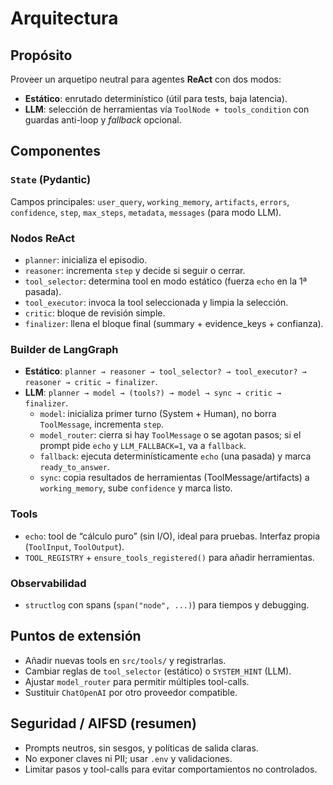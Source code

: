 # Arquitectura

## Propósito
Proveer un arquetipo neutral para agentes **ReAct** con dos modos:
- **Estático**: enrutado determinístico (útil para tests, baja latencia).
- **LLM**: selección de herramientas vía `ToolNode + tools_condition` con guardas anti-loop y *fallback* opcional.

## Componentes

### `State` (Pydantic)
Campos principales: `user_query`, `working_memory`, `artifacts`, `errors`, `confidence`, `step`, `max_steps`, `metadata`, `messages` (para modo LLM).

### Nodos ReAct
- `planner`: inicializa el episodio.
- `reasoner`: incrementa `step` y decide si seguir o cerrar.
- `tool_selector`: determina tool en modo estático (fuerza `echo` en la 1ª pasada).
- `tool_executor`: invoca la tool seleccionada y limpia la selección.
- `critic`: bloque de revisión simple.
- `finalizer`: llena el bloque final (summary + evidence_keys + confianza).

### Builder de LangGraph
- **Estático**: `planner → reasoner → tool_selector? → tool_executor? → reasoner → critic → finalizer`.
- **LLM**: `planner → model → (tools?) → model → sync → critic → finalizer`.
  - `model`: inicializa primer turno (System + Human), no borra `ToolMessage`, incrementa `step`.
  - `model_router`: cierra si hay `ToolMessage` o se agotan pasos; si el prompt pide `echo` y `LLM_FALLBACK=1`, va a `fallback`.
  - `fallback`: ejecuta determinísticamente `echo` (una pasada) y marca `ready_to_answer`.
  - `sync`: copia resultados de herramientas (ToolMessage/artifacts) a `working_memory`, sube `confidence` y marca listo.

### Tools
- `echo`: tool de “cálculo puro” (sin I/O), ideal para pruebas. Interfaz propia (`ToolInput`, `ToolOutput`).
- `TOOL_REGISTRY` + `ensure_tools_registered()` para añadir herramientas.

### Observabilidad
- `structlog` con spans (`span("node", ...)`) para tiempos y debugging.

## Puntos de extensión
- Añadir nuevas tools en `src/tools/` y registrarlas.
- Cambiar reglas de `tool_selector` (estático) o `SYSTEM_HINT` (LLM).
- Ajustar `model_router` para permitir múltiples tool-calls.
- Sustituir `ChatOpenAI` por otro proveedor compatible.

## Seguridad / AIFSD (resumen)
- Prompts neutros, sin sesgos, y políticas de salida claras.
- No exponer claves ni PII; usar `.env` y validaciones.
- Limitar pasos y tool-calls para evitar comportamientos no controlados.
